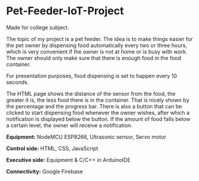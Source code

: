 # Pet-Feeder-IoT-Project

Made for college subject.

The topic of my project is a pet feeder. The idea is to make things easier for the pet owner by dispensing food automatically every two or three hours, which is very convenient if the owner is not at home or is busy with work. The owner should only make sure that there is enough food in the food container.

For presentation purposes, food dispensing is set to happen every 10 seconds.

The HTML page shows the distance of the sensor from the food, the greater it is, the less food there is in the container. That is nicely shown by the percentage and the progress bar. There is also a button that can be clicked to start dispensing food whenever the owner wishes, after which a notification is displayed below the button. If the amount of food falls below a certain level, the owner will receive a notification.

**Equipment:** NodeMCU ESP8266, Ultrasonic sensor, Servo motor

**Control side:** HTML, CSS, JavaScript

**Executive side:** Equipment & C/C++ in ArduinoIDE

**Connectivity:** Google Firebase

